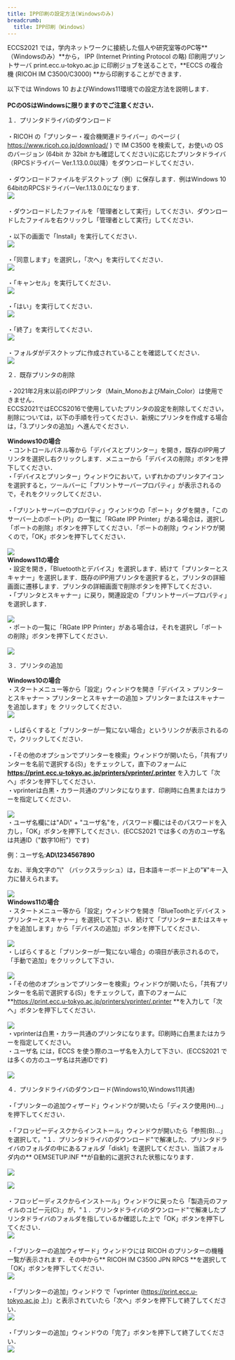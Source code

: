 ```yaml
---
title: IPP印刷の設定方法(Windowsのみ)
breadcrumb:
  title: IPP印刷（Windows）
---
```


ECCS2021 では，学内ネットワークに接続した個人や研究室等のPC等**（Windowsのみ）**から， IPP (Internet Printing Protocol の略) 印刷用プリントサーバ print.ecc.u-tokyo.ac.jp に印刷ジョブを送ることで，**ECCS の複合機 (RICOH IM C3500/C3000) **から印刷することができます．

以下では Windows 10 およびWindows11環境での設定方法を説明します．\
\
**PCのOSはWindowsに限りますのでご注意ください．**

１．プリンタドライバのダウンロード\
\
・RICOH の「プリンター・複合機関連ドライバー」のページ ( <https://www.ricoh.co.jp/download/> ) で IM C3500 を検索して，お使いの OS のバージョン (64bit か 32bit かも確認してください)に応じたプリンタドライバ（RPCSドライバー Ver.1.13.0.0以降）をダウンロードしてください．\
\
・ダウンロードファイルをデスクトップ（例）に保存します．例はWindows 10 64bitのRPCSドライバーVer.1.13.0.0になります.\
[![](https://www.ecc.u-tokyo.ac.jp/files/2021/05/19/f1.png)](https://www.ecc.u-tokyo.ac.jp/files/2021/05/19/f1.png)\
\
・ダウンロードしたファイルを「管理者として実行」してください．ダウンロードしたファイルを右クリックし「管理者として実行」してください．\
\
・以下の画面で「Install」を実行してください．\
[![](https://www.ecc.u-tokyo.ac.jp/files/2021/05/19/f2.png)](https://www.ecc.u-tokyo.ac.jp/files/2021/05/19/f2.png)\
\
・「同意します」を選択し，「次へ」を実行してください．\
[![](https://www.ecc.u-tokyo.ac.jp/files/2021/05/19/f3.png)](https://www.ecc.u-tokyo.ac.jp/files/2021/05/19/f3.png)\
\
・「キャンセル」を実行してください．\
[![](https://www.ecc.u-tokyo.ac.jp/files/2021/05/19/f4.png)](https://www.ecc.u-tokyo.ac.jp/files/2021/05/19/f4.png)\
\
・「はい」を実行してください．\
[![](https://www.ecc.u-tokyo.ac.jp/files/2021/05/19/f5.png)](https://www.ecc.u-tokyo.ac.jp/files/2021/05/19/f5.png)\
\
・「終了」を実行してください．\
[![](https://www.ecc.u-tokyo.ac.jp/files/2021/05/19/f6.png)](https://www.ecc.u-tokyo.ac.jp/files/2021/05/19/f6.png)\
\
・フォルダがデスクトップに作成されていることを確認してください．\
[![](https://www.ecc.u-tokyo.ac.jp/files/2021/05/19/f7.png)](https://www.ecc.u-tokyo.ac.jp/files/2021/05/19/f7.png)

２．既存プリンタの削除\
\
・2021年2月末以前のIPPプリンタ（Main\_MonoおよびMain\_Color）は使用できません．\
ECCS2021ではECCS2016で使用していたプリンタの設定を削除してください，削除については，以下の手順を行ってください．新規にプリンタを作成する場合は，「3.プリンタの追加」へ進んでください．

**Windows10の場合**　\
・コントロールパネル等から「デバイスとプリンター」を開き，既存のIPP用プリンタを選択し右クリックします．メニューから「デバイスの削除」ボタンを押下してください．\
・「デバイスとプリンター」ウィンドウにおいて，いずれかのプリンタアイコンを選択すると，ツールバーに「プリントサーバープロパティ」が表示されるので，それをクリックしてください．\
\
・「プリントサーバーのプロパティ」ウィンドウの「ポート」タグを開き，「このサーバー上のポート(P)」の一覧に「RGate IPP Printer」がある場合は，選択し「ポートの削除」ボタンを押下してください．「ポートの削除」ウィンドウが開くので，「OK」ボタンを押下してください．\
\
[![](https://www.ecc.u-tokyo.ac.jp/files/2023/09/06/f20.png)](https://www.ecc.u-tokyo.ac.jp/files/2023/09/06/f20.png)\
**Windows11の場合**　\
・設定を開き，「Bluetoothとデバイス」を選択します．続けて「プリンターとスキャナー」を選択します．既存のIPP用プリンタを選択すると，プリンタの詳細画面に遷移します．プリンタの詳細画面で削除ボタンを押下してください．\
・「プリンタとスキャナー」に戻り，関連設定の「プリントサーバープロパティ」を選択します．\
\
[![](https://www.ecc.u-tokyo.ac.jp/files/2023/09/06/f21.png)](https://www.ecc.u-tokyo.ac.jp/files/2023/09/06/f21.png)\
・ポートの一覧に「RGate IPP Printer」がある場合は，それを選択し「ポートの削除」ボタンを押下してください．\
\
[![](https://www.ecc.u-tokyo.ac.jp/files/2023/09/06/f22.png)](https://www.ecc.u-tokyo.ac.jp/files/2023/09/06/f22.png)

３．プリンタの追加

**Windows10の場合**　\
・スタートメニュー等から「設定」ウィンドウを開き「デバイス > プリンターとスキャナー > プリンターとスキャナーの追加 > プリンターまたはスキャナーを追加します」を クリックしてください．\
[![](https://www.ecc.u-tokyo.ac.jp/files/2021/05/19/f9.png)](https://www.ecc.u-tokyo.ac.jp/files/2021/05/19/f9.png)\
\
・しばらくすると「プリンターが一覧にない場合」というリンクが表示されるので，クリックしてください．\
\
・「その他のオプションでプリンターを検索」ウィンドウが開いたら，「共有プリンターを名前で選択する(S)」をチェックして，直下のフォームに **<https://print.ecc.u-tokyo.ac.jp/printers/vprinter/.printer>** を入力して「次へ」ボタンを押下してください．\
・vprinterは白黒・カラー共通のプリンタになります．印刷時に白黒またはカラーを指定してください．\
\
[![](https://www.ecc.u-tokyo.ac.jp/files/2021/05/19/f11.png)](https://www.ecc.u-tokyo.ac.jp/files/2021/05/19/f11.png)\
・ユーザ名欄には"AD\\" + "ユーザ名"を，パスワード欄にはそのパスワードを入力し，「OK」ボタンを押下してください．(ECCS2021 では多くの方のユーザ名は共通ID（"数字10桁"）です)

例：ユーザ名:**AD\1234567890**

なお、半角文字の"\\" （バックスラッシュ）は，日本語キーボード上の"¥"キー入力に替えられます。\
\
[![](https://www.ecc.u-tokyo.ac.jp/files/2021/05/19/f12.png)](https://www.ecc.u-tokyo.ac.jp/files/2021/05/19/f12.png)\
**Windows11の場合**　\
・スタートメニュー等から「設定」ウィンドウを開き「BlueToothとデバイス > プリンターとスキャナー」を選択して下さい．続けて「プリンターまたはスキャナを追加します」から「デバイスの追加」ボタンを押下してください．\
\
[![](https://www.ecc.u-tokyo.ac.jp/files/2023/09/06/f23.png)](https://www.ecc.u-tokyo.ac.jp/files/2023/09/06/f23.png)\
・しばらくすると「プリンターが一覧にない場合」の項目が表示されるので，「手動で追加」をクリックして下さい．\
\
[![](https://www.ecc.u-tokyo.ac.jp/files/2023/09/06/f24.png)](https://www.ecc.u-tokyo.ac.jp/files/2023/09/06/f24.png)\
・「その他のオプションでプリンターを検索」ウィンドウが開いたら，「共有プリンターを名前で選択する(S)」をチェックして，直下のフォームに **<https://print.ecc.u-tokyo.ac.jp/printers/vprinter/.printer> **を入力して「次へ」ボタンを押下してください．\
\
[![](https://www.ecc.u-tokyo.ac.jp/files/2023/09/06/f25.png)](https://www.ecc.u-tokyo.ac.jp/files/2023/09/06/f25.png)\
・vprinterは白黒・カラー共通のプリンタになります。印刷時に白黒またはカラーを指定してください。\
・ユーザ名 には，ECCS を使う際のユーザ名を入力して下さい．(ECCS2021 では多くの方のユーザ名は共通IDです)\
\
[![](https://www.ecc.u-tokyo.ac.jp/files/2023/09/06/f26.png)](https://www.ecc.u-tokyo.ac.jp/files/2023/09/06/f26.png)

４．プリンタドライバのダウンロード(Windows10,Windows11共通)\
\
・「プリンターの追加ウィザード」ウィンドウが開いたら「ディスク使用(H)...」を押下してください．\
\
・「フロッピーディスクからインストール」ウィンドウが開いたら「参照(B)...」を選択して，"１．プリンタドライバのダウンロード"で解凍した、プリンタドライバのフォルダの中にあるフォルダ「disk1」を選択してください．当該フォルダ内の** OEMSETUP.INF **が自動的に選択された状態になります．\
\
[![](https://www.ecc.u-tokyo.ac.jp/files/2021/05/19/f14.png)](https://www.ecc.u-tokyo.ac.jp/files/2021/05/19/f14.png)

[![](https://www.ecc.u-tokyo.ac.jp/files/2021/05/19/f13.png)](https://www.ecc.u-tokyo.ac.jp/files/2021/05/19/f13.png)\
\
・フロッピーディスクからインストール」ウィンドウに戻ったら「製造元のファイルのコピー元(C):」が，"１．プリンタドライバのダウンロード"で解凍したプリンタドライバのフォルダを指しているか確認した上で「OK」ボタンを押下してください．\
[![](https://www.ecc.u-tokyo.ac.jp/files/2021/05/19/f14.png)](https://www.ecc.u-tokyo.ac.jp/files/2021/05/19/f14.png)\
\
・「プリンターの追加ウィザード」ウィンドウには RICOH のプリンターの機種一覧が表示されます．その中から** RICOH IM C3500 JPN RPCS **を選択して「OK」ボタンを押下してください．\
[![](https://www.ecc.u-tokyo.ac.jp/files/2021/05/19/f15.png)](https://www.ecc.u-tokyo.ac.jp/files/2021/05/19/f15.png)\
\
・「プリンターの追加」ウィンドウ で「vprinter (<https://print.ecc.u-tokyo.ac.jp> 上)」と表示されていたら「次へ」ボタンを押下して終了してください．\
[![](https://www.ecc.u-tokyo.ac.jp/files/2021/05/19/f16.png)](https://www.ecc.u-tokyo.ac.jp/files/2021/05/19/f16.png)\
\
・「プリンターの追加」ウィンドウの「完了」ボタンを押下して終了してください．\
[![](https://www.ecc.u-tokyo.ac.jp/files/2021/05/19/f17.png)](https://www.ecc.u-tokyo.ac.jp/files/2021/05/19/f17.png)
